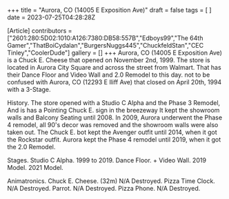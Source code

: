+++
title = "Aurora, CO (14005 E Exposition Ave)"
draft = false
tags = [ ]
date = 2023-07-25T04:28:28Z

[Article]
contributors = ["2601:280:5D02:1010:A126:7380:DB58:557B","Edboys99","The 64th Gamer","ThatBoiCydalan","BurgersNuggs445","ChuckfeldStan","CEC Tinley","CoolerDude"]
gallery = []
+++
Aurora, CO (14005 E Exposition Ave) is a Chuck E. Cheese that opened on November 2nd, 1999.
The store is located in Aurora City Square and across the street from Walmart.
That has their Dance Floor and Video Wall and 2.0 Remodel to this day.
not to be confused with Aurora, CO (12293 E Iliff Ave) that closed on April 20th, 1994 with a 3-Stage.

History.
The store opened with a Studio C Alpha and the Phase 3 Remodel, And is has a Pointing Chuck E. sign in the breezeway It kept the showroom walls and Balcony Seating until 2008.
In 2009, Aurora underwent the Phase 4 remodel, all 90's decor was removed and the showroom walls were also taken out.
The Chuck E. bot kept the Avenger outfit until 2014, when it got the Rockstar outfit.
Aurora kept the Phase 4 remodel until 2019, when it got the 2.0 Remodel.

Stages. Studio C Alpha.
1999 to 2019.
Dance Floor. + Video Wall.
2019 Model.    2021 Model.

Animatronics.
Chuck E. Cheese. (32m) N/A Destroyed.
Pizza Time Clock.  N/A    Destroyed.
Parrot.            N/A    Destroyed.
Pizza Phone.       N/A    Destroyed.